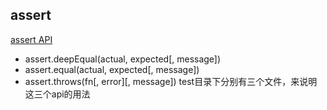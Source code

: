 ## assert
[assert API](https://nodejs.org/dist/latest-v10.x/docs/api/assert.html)

* assert.deepEqual(actual, expected[, message])
* assert.equal(actual, expected[, message])
* assert.throws(fn[, error][, message])
test目录下分别有三个文件，来说明这三个api的用法